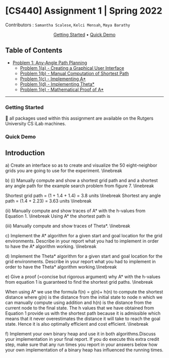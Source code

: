 # [CS440] Assignment 1 | Spring 2022
Contributors : `Samantha Scalese`, `Kelci Mensah`, `Maya Barathy`

<div align="center">

[Getting Started](#Getting-Started) • [Quick Demo](#) </div>

## Table of Contents
- [Problem 1: Any-Angle Path Planning](#)
    - [Problem 1(a) - Creating a Graphical User Interface](#)
    - [Problem 1(b) - Manual Computation of Shortest Path](#)
    - [Problem 1(c) - Implementing A*](#)
    - [Problem 1(d) - Implementing Theta*](#)
    - [Problem 1(e) - Mathematical Proof of A*](#)

<hr>

### Getting Started
💋 all packages used within this assignment are available on the Rutgers University CS iLab machines.

### Quick Demo
## Introduction

a) Create an interface so as to create and visualize the 50 eight-neighbor grids you are going to use for the experiment.  \linebreak

b) (i) Manually compute and show a shortest grid path and and a shortest any angle path for the example search problem from figure 7. \linebreak 

Shortest grid path = (1 + 1.4 + 1.4) = 3.8 units \linebreak
Shortest any angle path = (1.4 + 2.23) = 3.63 units \linebreak

(ii) Manually compute and show traces of A* with the h-values from Equation 1. \linebreak
Using A* the shortest path is 

(iii) Manually compute and show traces of Theta*. \linebreak

c) Implement the A* algorithm for a given start and goal location for the grid environments. Describe in your report what you had to implement in order to have the A* algorithm working. \linebreak

d) Implement the Theta* algorithm for a given start and goal location for the grid environments. Describe in your report what you had to implement in order to have the Theta* algorithm working.\linebreak

e) Give a proof (=concise but rigorous argument) why A* with the h-values from equation 1 is guaranteed to find the shortest grid paths. \linebreak

When using A* we use the formula f(n) = g(n)+ h(n) to compute the shortest distance where g(n) is the distance from the initial state to node n which we can manually compute using addition and h(n) is the distance from the current node to the final state. The h values that we have obtained from Equation 1 provide us with the shortest path because it is admissible which means that it never overestimates the distance it will take to reach the goal state. Hence it is also optimally efficient and cost efficient. \linebreak

f) Implement your own binary heap and use it in both algorithms.Discuss your implementation in your final report. If you do execute this extra credit step, make sure that any run times you report in your answers below how your own implementation of a binary heap has influenced the running times.
